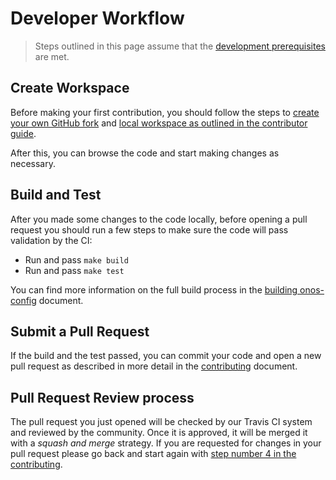 <!--
SPDX-FileCopyrightText: 2022 2020-present Open Networking Foundation <info@opennetworking.org>

SPDX-License-Identifier: Apache-2.0
-->

# Developer Workflow

> Steps outlined in this page assume that the [development prerequisites](prerequisites.md) are met. 

## Create Workspace
Before making your first contribution, you should follow the steps to 
[create your own GitHub fork](contributing.md#1-fork-on-github) and 
[local workspace as outlined in the contributor guide](contributing.md#2-clone-fork).

After this, you can browse the code and start making changes as necessary.

## Build and Test
After you made some changes to the code locally, before opening a pull request you should run 
a few steps to make sure the code will pass validation by the CI:

* Run and pass `make build`
* Run and pass `make test`

You can find more information on the full build process in the [building onos-config](../onos-config/docs/build.md) document.

## Submit a Pull Request
If the build and the test passed, you can commit your code and open a new pull request 
as described in more detail in the [contributing](contributing.md#5-commit) document.

## Pull Request Review process
The pull request you just opened will be checked by our Travis CI system and reviewed by the community. 
Once it is approved, it will be merged it with a _squash and merge_ strategy. 
If you are requested for changes in your pull request please go back and start again with [step number 4 
in the contributing](contributing.md#4-keep-branch-in-sync).


